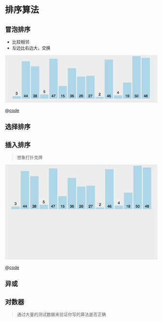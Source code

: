 # 排序算法

## 冒泡排序

- 比较相邻
- 左边比右边大，交换

![bubble_sort](./bubbleSort.gif)

@[code](./bubble_sort.py)

## 选择排序

## 插入排序

> 想象打扑克牌

![](./insertionSort.gif)

@[code](./insert_sort.py)

## 异或

## 对数器

> 通过大量的测试数据来验证你写的算法是否正确